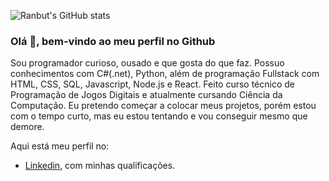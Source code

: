 ![Ranbut's GitHub stats](https://github-readme-stats.vercel.app/api?username=ranbut&theme=radical&show_icons=true)

### Olá 👋, bem-vindo ao meu perfil no Github

Sou programador curioso, ousado e que gosta do que faz. Possuo conhecimentos com C#(.net), Python, além de programação Fullstack com HTML, CSS, SQL, Javascript, Node.js e React. Feito curso técnico de Programação de Jogos Digitais e atualmente cursando Ciência da Computação. Eu pretendo começar a colocar meus projetos, porém estou com o tempo curto, mas eu estou tentando e vou conseguir mesmo que demore.

Aqui está meu perfil no:
* [Linkedin](https://www.linkedin.com/in/vitor-gabriel-do-carmo-alves-da-silva-7148901b3), com minhas qualificações.
